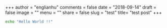 +++
author = "englianhu"
comments = false
date = "2018-09-14"
draft = false
image = ""
menu = ""
share = false
slug = "test"
title= "test post"
+++

```bash
echo "Hello World !!"
```
